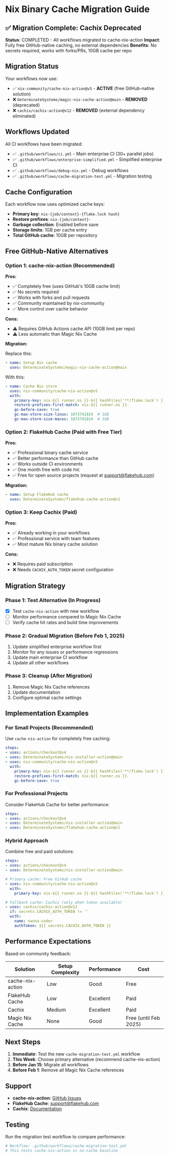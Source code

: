 # Nix Binary Cache Migration Guide

## ✅ Migration Complete: Cachix Deprecated

**Status**: COMPLETED - All workflows migrated to cache-nix-action
**Impact**: Fully free GitHub-native caching, no external dependencies
**Benefits**: No secrets required, works with forks/PRs, 10GB cache per repo

## Migration Status

Your workflows now use:
- ✅ `nix-community/cache-nix-action@v5` - **ACTIVE** (free GitHub-native solution)
- ❌ `DeterminateSystems/magic-nix-cache-action@main` - **REMOVED** (deprecated)
- ❌ `cachix/cachix-action@v12` - **REMOVED** (external dependency eliminated)

## Workflows Updated

All CI workflows have been migrated:
- ✅ `.github/workflows/ci.yml` - Main enterprise CI (30+ parallel jobs)
- ✅ `.github/workflows/enterprise-simplified.yml` - Simplified enterprise CI
- ✅ `.github/workflows/debug-nix.yml` - Debug workflows
- ✅ `.github/workflows/cache-migration-test.yml` - Migration testing

## Cache Configuration

Each workflow now uses optimized cache keys:
- **Primary key**: `nix-{job/context}-{flake.lock hash}`
- **Restore prefixes**: `nix-{job/context}-`
- **Garbage collection**: Enabled before save
- **Storage limits**: 1GB per cache entry
- **Total GitHub cache**: 10GB per repository

## Free GitHub-Native Alternatives

### Option 1: cache-nix-action (Recommended)

**Pros:**
- ✅ Completely free (uses GitHub's 10GB cache limit)
- ✅ No secrets required
- ✅ Works with forks and pull requests
- ✅ Community maintained by nix-community
- ✅ More control over cache behavior

**Cons:**
- ⚠️ Requires GitHub Actions cache API (10GB limit per repo)
- ⚠️ Less automatic than Magic Nix Cache

**Migration:**

Replace this:
```yaml
- name: Setup Nix cache
  uses: DeterminateSystems/magic-nix-cache-action@main
```

With this:
```yaml
- name: Cache Nix store
  uses: nix-community/cache-nix-action@v5
  with:
    primary-key: nix-${{ runner.os }}-${{ hashFiles('**/flake.lock') }}
    restore-prefixes-first-match: nix-${{ runner.os }}-
    gc-before-save: true
    gc-max-store-size-linux: 1073741824  # 1GB
    gc-max-store-size-macos: 1073741824  # 1GB
```

### Option 2: FlakeHub Cache (Paid with Free Tier)

**Pros:**
- ✅ Professional binary cache service
- ✅ Better performance than GitHub cache
- ✅ Works outside CI environments
- ✅ One month free with code `FHC`
- ✅ Free for open source projects (request at support@flakehub.com)

**Migration:**
```yaml
- name: Setup FlakeHub cache
  uses: DeterminateSystems/flakehub-cache-action@v1
```

### Option 3: Keep Cachix (Paid)

**Pros:**
- ✅ Already working in your workflows
- ✅ Professional service with team features
- ✅ Most mature Nix binary cache solution

**Cons:**
- ❌ Requires paid subscription
- ❌ Needs `CACHIX_AUTH_TOKEN` secret configuration

## Migration Strategy

### Phase 1: Test Alternative (In Progress)
- [x] Test `cache-nix-action` with new workflow
- [ ] Monitor performance compared to Magic Nix Cache
- [ ] Verify cache hit rates and build time improvements

### Phase 2: Gradual Migration (Before Feb 1, 2025)
1. Update simplified enterprise workflow first
2. Monitor for any issues or performance regressions
3. Update main enterprise CI workflow
4. Update all other workflows

### Phase 3: Cleanup (After Migration)
1. Remove Magic Nix Cache references
2. Update documentation
3. Configure optimal cache settings

## Implementation Examples

### For Small Projects (Recommended)
Use `cache-nix-action` for completely free caching:

```yaml
steps:
- uses: actions/checkout@v4
- uses: DeterminateSystems/nix-installer-action@main
- uses: nix-community/cache-nix-action@v5
  with:
    primary-key: nix-${{ runner.os }}-${{ hashFiles('**/flake.lock') }}
    restore-prefixes-first-match: nix-${{ runner.os }}-
    gc-before-save: true
```

### For Professional Projects
Consider FlakeHub Cache for better performance:

```yaml
steps:
- uses: actions/checkout@v4
- uses: DeterminateSystems/nix-installer-action@main
- uses: DeterminateSystems/flakehub-cache-action@v1
```

### Hybrid Approach
Combine free and paid solutions:

```yaml
steps:
- uses: actions/checkout@v4
- uses: DeterminateSystems/nix-installer-action@main

# Primary cache: Free GitHub cache
- uses: nix-community/cache-nix-action@v5
  with:
    primary-key: nix-${{ runner.os }}-${{ hashFiles('**/flake.lock') }}

# Fallback cache: Cachix (only when token available)
- uses: cachix/cachix-action@v12
  if: secrets.CACHIX_AUTH_TOKEN != ''
  with:
    name: nanna-coder
    authToken: ${{ secrets.CACHIX_AUTH_TOKEN }}
```

## Performance Expectations

Based on community feedback:

| Solution | Setup Complexity | Performance | Cost |
|----------|------------------|-------------|------|
| cache-nix-action | Low | Good | Free |
| FlakeHub Cache | Low | Excellent | Paid |
| Cachix | Medium | Excellent | Paid |
| Magic Nix Cache | None | Good | Free (until Feb 2025) |

## Next Steps

1. **Immediate**: Test the new `cache-migration-test.yml` workflow
2. **This Week**: Choose primary alternative (recommend cache-nix-action)
3. **Before Jan 15**: Migrate all workflows
4. **Before Feb 1**: Remove all Magic Nix Cache references

## Support

- **cache-nix-action**: [GitHub Issues](https://github.com/nix-community/cache-nix-action/issues)
- **FlakeHub Cache**: support@flakehub.com
- **Cachix**: [Documentation](https://docs.cachix.org/)

## Testing

Run the migration test workflow to compare performance:
```bash
# Workflow: .github/workflows/cache-migration-test.yml
# This tests cache-nix-action vs no-cache baseline
```